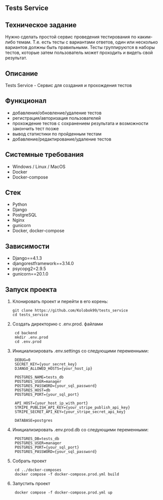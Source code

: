 Tests Service
---
Техническое задание
---
Нужно сделать простой сервис проведения тестирования по каким-либо темам. 
Т.е. есть тесты с вариантами ответов, один или несколько вариантов должны быть правильными. 
Тесты группируются в наборы тестов, которые затем пользователь может проходить и 
видеть свой результат.

Описание
---
Tests Service - Сервис для создания и прохождения тестов

Функционал
---
- добавления/обновление/удаление тестов
- регистрация/авторизация пользователей
- прохождение тестов с сохранением результата и возможности закончить тест позже
- вывод статистики по пройденным тестам
- добавление/редактирование/удаление тестов


Системные требования
---
- Windows / Linux / MacOS
- Docker
- Docker-compose

Стек 
---
- Python
- Django
- PostgreSQL
- Nginx
- gunicorn
- Docker, docker-compose

Зависимости
---
- Django==4.1.3
- djangorestframework==3.14.0  
- psycopg2=2.9.5
- gunicorn==20.1.0


Запуск проекта
---
1.  Клонировать проект и перейти в его корень:

		git clone https://github.com/Kolobok99/tests_service
		cd tests_service

2. Создать директорию с .env.prod. файлами
		
	    cd backend
		mkdir .env.prod
		cd .env.prod

3. Инициализировать .env.settings со следующими переменными:

	    DEBUG=0
		SECRET_KEY={your_secret_key}
		DJANGO_ALLOWED_HOSTS={your_host_ip}

        POSTGRES_NAME=tests_db
	    POSTGRES_USER=manager
	    POSTGRES_PASSWORD={your_sql_password}
	    POSTGRES_HOST=db
	    POSTGRES_PORT={your_sql_port}
		
        API_HOST={your_host_ip_with_port}
		STRIPE_PUBLISH_API_KEY={your_stripe_publish_api_key}
		STRIPE_SECRET_API_KEY={your_stripe_secret_api_key}
        
		DATABASE=postgres

4. Инициализировать .env.prod.db со следующими переменными:

		POSTGRES_DB=tests_db
		POSTGRES_USER=manager
		POSTGRES_PORT={your_sql_port}
		POSTGRES_PASSWORD={your_sql_password}

5. Собрать проект

		cd ../docker-composes
		docker compose -f docker-compose.prod.yml build

6. Запустить проект

		docker compose -f docker-compose.prod.yml up

